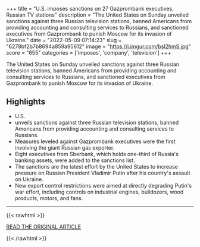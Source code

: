 +++
title = "U.S. imposes sanctions on 27 Gazprombank executives, Russian TV stations"
description = "The United States on Sunday unveiled sanctions against three Russian television stations, banned Americans from providing accounting and consulting services to Russians, and sanctioned executives from Gazprombank to punish Moscow for its invasion of Ukraine."
date = "2022-05-09 07:14:23"
slug = "6278bf2b7b8694a859a95612"
image = "https://i.imgur.com/bsl2hmS.jpg"
score = "655"
categories = ['imposes', 'company', 'television']
+++

The United States on Sunday unveiled sanctions against three Russian television stations, banned Americans from providing accounting and consulting services to Russians, and sanctioned executives from Gazprombank to punish Moscow for its invasion of Ukraine.

## Highlights

- U.S.
- unveils sanctions against three Russian television stations, banned Americans from providing accounting and consulting services to Russians.
- Measures leveled against Gazprombank executives were the first involving the giant Russian gas exporter.
- Eight executives from Sberbank, which holds one-third of Russia's banking assets, were added to the sanctions list.
- The sanctions are the latest effort by the United States to increase pressure on Russian President Vladimir Putin after his country's assault on Ukraine.
- New export control restrictions were aimed at directly degrading Putin's war effort, including controls on industrial engines, bulldozers, wood products, motors, and fans.

---

{{< rawhtml >}}
  <p class="article-category">
    <a target="_blank" href="https://www.reuters.com/world/us-imposes-sanctions-27-gazprombank-executives-russian-tv-stations-2022-05-08/">READ THE ORIGINAL ARTICLE</a>
  </p>
{{< /rawhtml >}}
